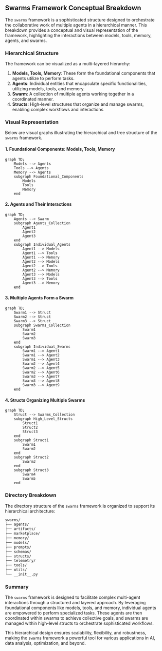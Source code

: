 ## Swarms Framework Conceptual Breakdown

The `swarms` framework is a sophisticated structure designed to orchestrate the collaborative work of multiple agents in a hierarchical manner. This breakdown provides a conceptual and visual representation of the framework, highlighting the interactions between models, tools, memory, agents, and swarms.

### Hierarchical Structure

The framework can be visualized as a multi-layered hierarchy:

1. **Models, Tools, Memory**: These form the foundational components that agents utilize to perform tasks.
2. **Agents**: Individual entities that encapsulate specific functionalities, utilizing models, tools, and memory.
3. **Swarm**: A collection of multiple agents working together in a coordinated manner.
4. **Structs**: High-level structures that organize and manage swarms, enabling complex workflows and interactions.

### Visual Representation

Below are visual graphs illustrating the hierarchical and tree structure of the `swarms` framework.

#### 1. Foundational Components: Models, Tools, Memory

```mermaid
graph TD;
    Models --> Agents
    Tools --> Agents
    Memory --> Agents
    subgraph Foundational_Components
        Models
        Tools
        Memory
    end
```

#### 2. Agents and Their Interactions

```mermaid
graph TD;
    Agents --> Swarm
    subgraph Agents_Collection
        Agent1
        Agent2
        Agent3
    end
    subgraph Individual_Agents
        Agent1 --> Models
        Agent1 --> Tools
        Agent1 --> Memory
        Agent2 --> Models
        Agent2 --> Tools
        Agent2 --> Memory
        Agent3 --> Models
        Agent3 --> Tools
        Agent3 --> Memory
    end
```

#### 3. Multiple Agents Form a Swarm

```mermaid
graph TD;
    Swarm1 --> Struct
    Swarm2 --> Struct
    Swarm3 --> Struct
    subgraph Swarms_Collection
        Swarm1
        Swarm2
        Swarm3
    end
    subgraph Individual_Swarms
        Swarm1 --> Agent1
        Swarm1 --> Agent2
        Swarm1 --> Agent3
        Swarm2 --> Agent4
        Swarm2 --> Agent5
        Swarm2 --> Agent6
        Swarm3 --> Agent7
        Swarm3 --> Agent8
        Swarm3 --> Agent9
    end
```

#### 4. Structs Organizing Multiple Swarms

```mermaid
graph TD;
    Struct --> Swarms_Collection
    subgraph High_Level_Structs
        Struct1
        Struct2
        Struct3
    end
    subgraph Struct1
        Swarm1
        Swarm2
    end
    subgraph Struct2
        Swarm3
    end
    subgraph Struct3
        Swarm4
        Swarm5
    end
```

### Directory Breakdown

The directory structure of the `swarms` framework is organized to support its hierarchical architecture:

```sh
swarms/
├── agents/
├── artifacts/
├── marketplace/
├── memory/
├── models/
├── prompts/
├── schemas/
├── structs/
├── telemetry/
├── tools/
├── utils/
└── __init__.py
```

### Summary

The `swarms` framework is designed to facilitate complex multi-agent interactions through a structured and layered approach. By leveraging foundational components like models, tools, and memory, individual agents are empowered to perform specialized tasks. These agents are then coordinated within swarms to achieve collective goals, and swarms are managed within high-level structs to orchestrate sophisticated workflows.

This hierarchical design ensures scalability, flexibility, and robustness, making the `swarms` framework a powerful tool for various applications in AI, data analysis, optimization, and beyond.